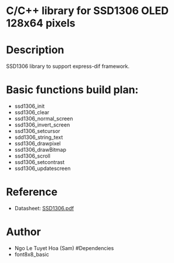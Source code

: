 # C/C++ library for SSD1306 OLED 128x64 pixels 

# Description
SSD1306 library to support express-dif framework.

# Basic functions build plan:
- ssd1306_init
- ssd1306_clear
- ssd1306_normal_screen
- ssd1306_invert_screen
- ssd1306_setcursor
- sdd1306_string_text
- ssd1306_drawpixel
- ssd1306_drawBitmap
- ssd1306_scroll
- ssd1306_setcontrast
- ssd1306_updatescreen

# Reference
  <ul> 
      <li>
        Datasheet: <a href = "https://cdn-shop.adafruit.com/datasheets/SSD1306.pdf">SSD1306.pdf </a>
      </li>
  </ul>
  
  # Author
  - Ngo Le Tuyet Hoa (Sam)
  #Dependencies
  - font8x8_basic
 
